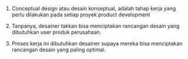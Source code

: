 1. Conceptual design atau desain konseptual, adalah tahap kerja yang perlu dilakukan pada setiap proyek product development

2. Tanpanya, desainer takkan bisa menciptakan rancangan desain yang dibutuhkan user produk perusahaan.

3. Proses kerja ini dibutuhkan desainer supaya mereka bisa menciptakan rancangan desain yang paling optimal.